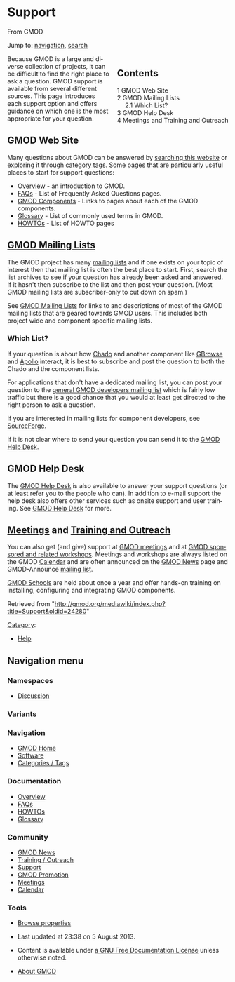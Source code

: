 <div id="mw-page-base" class="noprint">

</div>

<div id="mw-head-base" class="noprint">

</div>

<div id="content" class="mw-body" role="main">

<span id="top"></span>

<div id="mw-js-message" style="display:none;">

</div>



# <span dir="auto">Support</span>

<div id="bodyContent">

<div id="siteSub">

From GMOD

</div>

<div id="contentSub">

</div>

<div id="jump-to-nav" class="mw-jump">

Jump to: [navigation](#mw-navigation), [search](#p-search)

</div>

<div id="mw-content-text" class="mw-content-ltr" lang="en" dir="ltr">

<div style="float: right; padding-left: 1em; padding-bottom: 1em;">

<div id="toc" class="toc">

<div id="toctitle">

## Contents

</div>

- [<span class="tocnumber">1</span> <span class="toctext">GMOD Web
  Site</span>](#GMOD_Web_Site)
- [<span class="tocnumber">2</span> <span class="toctext">GMOD Mailing
  Lists</span>](#GMOD_Mailing_Lists)
  - [<span class="tocnumber">2.1</span> <span class="toctext">Which
    List?</span>](#Which_List.3F)
- [<span class="tocnumber">3</span> <span class="toctext">GMOD Help
  Desk</span>](#GMOD_Help_Desk)
- [<span class="tocnumber">4</span> <span class="toctext">Meetings and
  Training and Outreach</span>](#Meetings_and_Training_and_Outreach)

</div>

</div>

Because GMOD is a large and diverse collection of projects, it can be
difficult to find the right place to ask a question. GMOD support is
available from several different sources. This page introduces each
support option and offers guidance on which one is the most appropriate
for your question.

## <span id="GMOD_Web_Site" class="mw-headline">GMOD Web Site</span>

Many questions about GMOD can be answered by [searching this
website](Special:Search "Special:Search") or exploring it through
[category tags](Categories "Categories"). Some pages that are
particularly useful places to start for support questions:

- [Overview](Overview "Overview") - an introduction to GMOD.
- [FAQs](Category:FAQ "Category:FAQ") - List of Frequently Asked
  Questions pages.
- [GMOD Components](GMOD_Components "GMOD Components") - Links to pages
  about each of the GMOD components.
- [Glossary](Glossary "Glossary") - List of commonly used terms in GMOD.
- [HOWTOs](Category:HOWTO "Category:HOWTO") - List of HOWTO pages

## <span id="GMOD_Mailing_Lists" class="mw-headline">[GMOD Mailing Lists](GMOD_Mailing_Lists "GMOD Mailing Lists")</span>

The GMOD project has many [mailing
lists](GMOD_Mailing_Lists "GMOD Mailing Lists") and if one exists on
your topic of interest then that mailing list is often the best place to
start. First, search the list archives to see if your question has
already been asked and answered. If it hasn't then subscribe to the list
and then post your question. (Most GMOD mailing lists are
subscriber-only to cut down on spam.)

See [GMOD Mailing Lists](GMOD_Mailing_Lists "GMOD Mailing Lists") for
links to and descriptions of most of the GMOD mailing lists that are
geared towards GMOD users. This includes both project wide and component
specific mailing lists.

### <span id="Which_List.3F" class="mw-headline">Which List?</span>

If your question is about how
<a href="Chado" class="mw-redirect" title="Chado">Chado</a> and another
component like [GBrowse](GBrowse.1 "GBrowse") and
[Apollo](Apollo.1 "Apollo") interact, it is best to subscribe and post
the question to both the Chado and the component lists.

For applications that don't have a dedicated mailing list, you can post
your question to the
<a href="http://lists.sourceforge.net/mailman/listinfo/gmod-devel"
class="external text" rel="nofollow">general GMOD developers mailing
list</a> which is fairly low traffic but there is a good chance that you
would at least get directed to the right person to ask a question.

If you are interested in mailing lists for component developers, see
<a href="http://sourceforge.net/mail/?group_id=27707"
class="external text" rel="nofollow">SourceForge</a>.

If it is not clear where to send your question you can send it to the
[GMOD Help Desk](GMOD_Help_Desk "GMOD Help Desk").

## <span id="GMOD_Help_Desk" class="mw-headline">GMOD Help Desk</span>

The [GMOD Help Desk](GMOD_Help_Desk "GMOD Help Desk") is also available
to answer your support questions (or at least refer you to the people
who can). In addition to e-mail support the help desk also offers other
services such as onsite support and user training. See [GMOD Help
Desk](GMOD_Help_Desk "GMOD Help Desk") for more.

## <span id="Meetings_and_Training_and_Outreach" class="mw-headline">[Meetings](Meetings "Meetings") and [Training and Outreach](Training_and_Outreach "Training and Outreach")</span>

You can also get (and give) support at [GMOD
meetings](Meetings "Meetings") and at [GMOD sponsored and related
workshops](Training_and_Outreach "Training and Outreach"). Meetings and
workshops are always listed on the GMOD [Calendar](Calendar "Calendar")
and are often announced on the [GMOD News](GMOD_News "GMOD News") page
and GMOD-Announce [mailing
list](GMOD_Mailing_Lists "GMOD Mailing Lists").

[GMOD Schools](GMOD_Schools "GMOD Schools") are held about once a year
and offer hands-on training on installing, configuring and integrating
GMOD components.

</div>

<div class="printfooter">

Retrieved from
"<http://gmod.org/mediawiki/index.php?title=Support&oldid=24280>"

</div>

<div id="catlinks" class="catlinks">

<div id="mw-normal-catlinks" class="mw-normal-catlinks">

[Category](Special:Categories "Special:Categories"):

- [Help](Category:Help "Category:Help")

</div>

</div>

<div class="visualClear">

</div>

</div>

</div>

<div id="mw-navigation">

## Navigation menu

<div id="mw-head">



<div id="left-navigation">

<div id="p-namespaces" class="vectorTabs" role="navigation"
aria-labelledby="p-namespaces-label">

### Namespaces


- <span id="ca-talk"><a
  href="http://gmod.org/mediawiki/index.php?title=Talk:Support&amp;action=edit&amp;redlink=1"
  accesskey="t"
  title="Discussion about the content page [t]">Discussion</a></span>

</div>

<div id="p-variants" class="vectorMenu emptyPortlet" role="navigation"
aria-labelledby="p-variants-label">

### 

### Variants[](#)

<div class="menu">

</div>

</div>

</div>





</div>

</div>

</div>

<div id="mw-panel">

<div id="p-logo" role="banner">

<a href="Main_Page"
style="background-image: url(../images/GMOD-cogs.png);"
title="Visit the main page"></a>

</div>

<div id="p-Navigation" class="portal" role="navigation"
aria-labelledby="p-Navigation-label">

### Navigation

<div class="body">

- <span id="n-GMOD-Home">[GMOD Home](Main_Page)</span>
- <span id="n-Software">[Software](GMOD_Components)</span>
- <span id="n-Categories-.2F-Tags">[Categories /
  Tags](Categories)</span>

</div>

</div>

<div id="p-Documentation" class="portal" role="navigation"
aria-labelledby="p-Documentation-label">

### Documentation

<div class="body">

- <span id="n-Overview">[Overview](Overview)</span>
- <span id="n-FAQs">[FAQs](Category:FAQ)</span>
- <span id="n-HOWTOs">[HOWTOs](Category:HOWTO)</span>
- <span id="n-Glossary">[Glossary](Glossary)</span>

</div>

</div>

<div id="p-Community" class="portal" role="navigation"
aria-labelledby="p-Community-label">

### Community

<div class="body">

- <span id="n-GMOD-News">[GMOD News](GMOD_News)</span>
- <span id="n-Training-.2F-Outreach">[Training /
  Outreach](Training_and_Outreach)</span>
- <span id="n-Support">[Support](Support)</span>
- <span id="n-GMOD-Promotion">[GMOD Promotion](GMOD_Promotion)</span>
- <span id="n-Meetings">[Meetings](Meetings)</span>
- <span id="n-Calendar">[Calendar](Calendar)</span>

</div>

</div>

<div id="p-tb" class="portal" role="navigation"
aria-labelledby="p-tb-label">

### Tools

<div class="body">


- <span id="t-smwbrowselink"><a href="Special:Browse/Support" rel="smw-browse">Browse properties</a></span>


</div>

</div>

</div>

</div>

<div id="footer" role="contentinfo">

- <span id="footer-info-lastmod">Last updated at 23:38 on 5 August
  2013.</span>
<!-- - <span id="footer-info-viewcount">311,714 page views.</span> -->
- <span id="footer-info-copyright">Content is available under
  <a href="http://www.gnu.org/licenses/fdl-1.3.html" class="external"
  rel="nofollow">a GNU Free Documentation License</a> unless otherwise
  noted.</span>

<!-- -->

- <span id="footer-places-about">[About
  GMOD](GMOD:About "GMOD:About")</span>

<!-- -->






</div>
